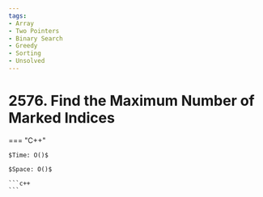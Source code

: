 ```yaml
---
tags:
- Array
- Two Pointers
- Binary Search
- Greedy
- Sorting
- Unsolved
---
```



# 2576. Find the Maximum Number of Marked Indices

=== "C++"

    $Time: O()$

    $Space: O()$

    ```c++
    ```
